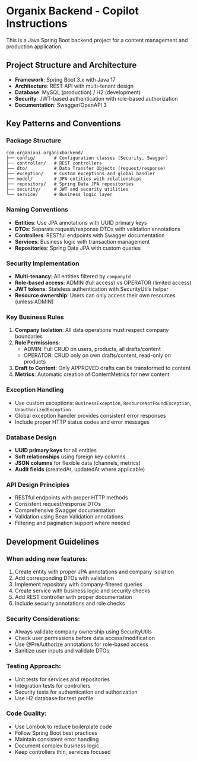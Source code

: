 <!-- Use this file to provide workspace-specific custom instructions to Copilot. For more details, visit https://code.visualstudio.com/docs/copilot/copilot-customization#_use-a-githubcopilotinstructionsmd-file -->

# Organix Backend - Copilot Instructions

This is a Java Spring Boot backend project for a content management and production application.

## Project Structure and Architecture

- **Framework**: Spring Boot 3.x with Java 17
- **Architecture**: REST API with multi-tenant design
- **Database**: MySQL (production) / H2 (development)
- **Security**: JWT-based authentication with role-based authorization
- **Documentation**: Swagger/OpenAPI 3

## Key Patterns and Conventions

### Package Structure
```
com.organixui.organixbackend/
├── config/       # Configuration classes (Security, Swagger)
├── controller/   # REST controllers
├── dto/          # Data Transfer Objects (request/response)
├── exception/    # Custom exceptions and global handler
├── model/        # JPA entities with relationships
├── repository/   # Spring Data JPA repositories
├── security/     # JWT and security utilities
└── service/      # Business logic layer
```

### Naming Conventions
- **Entities**: Use JPA annotations with UUID primary keys
- **DTOs**: Separate request/response DTOs with validation annotations
- **Controllers**: RESTful endpoints with Swagger documentation
- **Services**: Business logic with transaction management
- **Repositories**: Spring Data JPA with custom queries

### Security Implementation
- **Multi-tenancy**: All entities filtered by `companyId`
- **Role-based access**: ADMIN (full access) vs OPERATOR (limited access)
- **JWT tokens**: Stateless authentication with SecurityUtils helper
- **Resource ownership**: Users can only access their own resources (unless ADMIN)

### Key Business Rules
1. **Company Isolation**: All data operations must respect company boundaries
2. **Role Permissions**: 
   - ADMIN: Full CRUD on users, products, all drafts/content
   - OPERATOR: CRUD only on own drafts/content, read-only on products
3. **Draft to Content**: Only APPROVED drafts can be transformed to content
4. **Metrics**: Automatic creation of ContentMetrics for new content

### Exception Handling
- Use custom exceptions: `BusinessException`, `ResourceNotFoundException`, `UnauthorizedException`
- Global exception handler provides consistent error responses
- Include proper HTTP status codes and error messages

### Database Design
- **UUID primary keys** for all entities
- **Soft relationships** using foreign key columns
- **JSON columns** for flexible data (channels, metrics)
- **Audit fields** (createdAt, updatedAt where applicable)

### API Design Principles
- RESTful endpoints with proper HTTP methods
- Consistent request/response DTOs
- Comprehensive Swagger documentation
- Validation using Bean Validation annotations
- Filtering and pagination support where needed

## Development Guidelines

### When adding new features:
1. Create entity with proper JPA annotations and company isolation
2. Add corresponding DTOs with validation
3. Implement repository with company-filtered queries
4. Create service with business logic and security checks
5. Add REST controller with proper documentation
6. Include security annotations and role checks

### Security Considerations:
- Always validate company ownership using SecurityUtils
- Check user permissions before data access/modification
- Use @PreAuthorize annotations for role-based access
- Sanitize user inputs and validate DTOs

### Testing Approach:
- Unit tests for services and repositories
- Integration tests for controllers
- Security tests for authentication and authorization
- Use H2 database for test profile

### Code Quality:
- Use Lombok to reduce boilerplate code
- Follow Spring Boot best practices
- Maintain consistent error handling
- Document complex business logic
- Keep controllers thin, services focused
